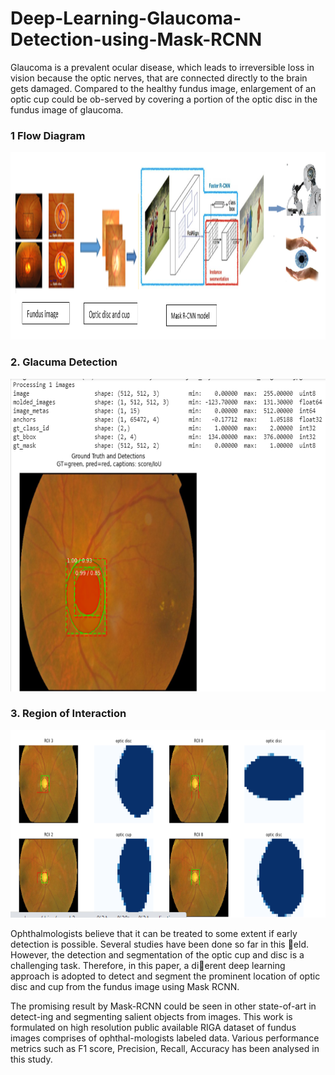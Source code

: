 # Deep-Learning-Glaucoma-Detection-using-Mask-RCNN


Glaucoma is a prevalent ocular disease, which leads to irreversible loss in vision because the optic nerves, that are connected directly to the brain gets damaged. 
Compared to the healthy fundus image, enlargement of an optic cup could be ob-served by covering a portion of the optic disc in the fundus image of glaucoma.

### 1 Flow Diagram 
<img src="Images/Flow_diagram.PNG" width="900" height="300">

### 2. Glacuma Detection 
<img src="Images/detecte_cup_disc.PNG" width="900" height="500">

### 3. Region of Interaction 
<img src="Images/ROI_optic_cupanddisc.PNG" width="900" height="300">



Ophthalmologists believe that it can be treated to some extent if early detection is possible. Several studies have been done so far in this eld. However, the detection
and segmentation of the optic cup and disc is a challenging task. Therefore, in this paper, a dierent deep learning approach is adopted to detect and segment the
prominent location of optic disc and cup from the fundus image using Mask RCNN.

The promising result by Mask-RCNN could be seen in other state-of-art in detect-ing and segmenting salient objects from images. This work is formulated on high
resolution public available RIGA dataset of fundus images comprises of ophthal-mologists labeled data. Various performance metrics such as F1 score, Precision,
Recall, Accuracy has been analysed in this study.
